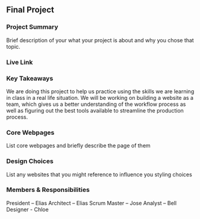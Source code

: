 ## Final Project

### Project Summary

Brief description of your what your project is about and why you chose that topic.

### Live Link

<!-- [Blog Page](https://{username}.github.io/{reponame}/homework-2) -->

### Key Takeaways

We are doing this project to help us practice using the skills we are learning in class in a real life situation. We will be working on building a website as a team, which gives us a better understanding of the workflow process as well as figuring out the best tools available to streamline the production process.

### Core Webpages

List core webpages and briefly describe the page of them

### Design Choices

List any websites that you might reference to influence you styling choices

### Members & Responsibilities

President – Elias
Architect – Elias
Scrum Master – Jose
Analyst – Bell
Designer - Chloe
